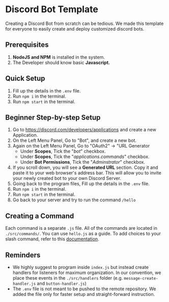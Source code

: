 # Discord Bot Template
Creating a Discord Bot from scratch can be tedious. We made this template for everyone to easily create and deploy customized discord bots.

## Prerequisites
1. **NodeJS and NPM** is installed in the system.
2. The Developer should know basic **Javascript.**

## Quick Setup
1. Fill up the details in the `.env` file.
2. Run `npm i` in the terminal.
3. Run `npm start` in the terminal.

## Beginner Step-by-step Setup
1. Go to https://discord.com/developers/applications and create a new Application.
2. On the Left Menu Panel, Go to "Bot", and create a new bot.
3. Again on the Left Menu Panel, Go to "OAuth2" → "URL Generator
   - Under **Scopes**, Tick the "*bot*" checkbox.
   - Under **Scopes**, Tick the "*applications.commands*" checkbox.
   - Under **Bot Permissions**, Tick the "*Adminstrator*" checkbox.
4. If you scroll down, you will see a **Generated URL** section. Copy it and paste it to your web browser's address bar. This will allow you to invite your newly created bot to your own Discord Server.
5. Going back to the program files, Fill up the details in the `.env` file.
6. Run `npm i` in the terminal.
7. Run `npm start` in the terminal.
8. Go back to your server and try to run the command `/hello`

## Creating a Command
Each command is a separate `.js` file. All of the commands are located in `./src/commands/`. You can use `hello.js` as a guide. To add choices to your slash command, refer to this [documentation](https://discordjs.guide/interactions/slash-commands.html#choices).

## Reminders
- We highly suggest to program inside `index.js` but instead create handlers for listeners for maximum organization. In our convention, we place these events in the `./src/handlers` folder (e.g. `message-create-handler.js` and `button-handler.js`)
- The `.env` file is not meant to be pushed to the remote repository. We added the file only for faster setup and straight-forward instruction.